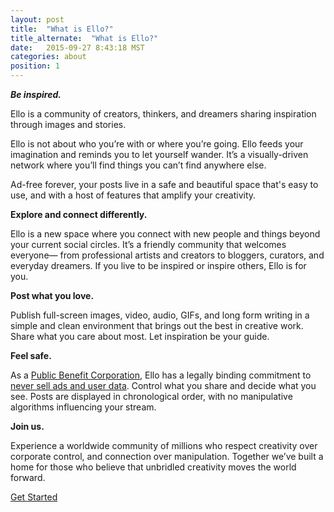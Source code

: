 ```yaml
---
layout: post
title:  "What is Ello?"
title_alternate:  "What is Ello?"
date:   2015-09-27 8:43:18 MST
categories: about
position: 1
---
```


_**Be inspired.**_

Ello is a community of creators, thinkers, and dreamers sharing inspiration through images and stories.  

Ello is not about who you’re with or where you’re going. Ello feeds your imagination and reminds you to let yourself wander.  It’s a visually-driven network where you’ll find things you can’t find anywhere else.

Ad-free forever, your posts live in a safe and beautiful space that's easy to use, and with a host of features that amplify your creativity.

**Explore and connect differently.**

Ello is a new space where you connect with new people and things beyond your current social circles. It’s a friendly community that welcomes everyone— from professional artists and creators to bloggers, curators, and everyday dreamers. If you live to be inspired or inspire others, Ello is for you.

**Post what you love.**

Publish full-screen images, video, audio, GIFs, and long form writing in a simple and clean environment that brings out the best in creative work. Share what you care about most. Let inspiration be your guide. 

**Feel safe.**

As a [Public Benefit Corporation](https://ello.co/wtf/about/pbc/), Ello has a legally binding commitment to [never sell ads and user data](https://ello.co/wtf/about/ello-tracking-and-your-data/). Control what you share and decide what you see. Posts are displayed in chronological order, with no manipulative algorithms influencing your stream. 

**Join us.**

Experience a worldwide community of millions who respect creativity over corporate control, and connection over manipulation. Together we’ve built a home for those who believe that unbridled creativity moves the world forward. 

[Get Started](https://ello.co/)

